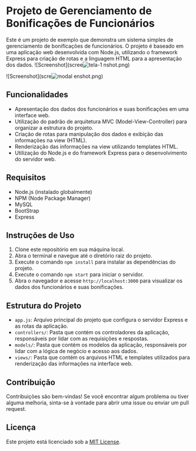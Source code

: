 # Projeto de Gerenciamento de Bonificações de Funcionários

Este é um projeto de exemplo que demonstra um sistema simples de gerenciamento de bonificações de funcionários. O projeto é baseado em uma aplicação web desenvolvida com Node.js, utilizando o framework Express para criação de rotas e a linguagem HTML para a apresentação dos dados. 
![Screenshot](scree![tela-1](https://github.com/brunojokubauskas/bonificacoes-v02-final/assets/87511763/f03943b9-e642-47ca-b6a3-27f7fb99f609)
nshot.png) 

![Screenshot](scre![modal](https://github.com/brunojokubauskas/bonificacoes-v02-final/assets/87511763/7b744c45-80ff-4de6-a44e-f9ad1466bd35)
enshot.png)

## Funcionalidades

- Apresentação dos dados dos funcionários e suas bonificações em uma interface web.
- Utilização do padrão de arquitetura MVC (Model-View-Controller) para organizar a estrutura do projeto.
- Criação de rotas para manipulação dos dados e exibição das informações na view (HTML).
- Renderização das informações na view utilizando templates HTML.
- Utilização do Node.js e do framework Express para o desenvolvimento do servidor web.

## Requisitos

- Node.js (instalado globalmente)
- NPM (Node Package Manager)
- MySQL 
- BootStrap 
- Express 

## Instruções de Uso

1. Clone este repositório em sua máquina local.
2. Abra o terminal e navegue até o diretório raiz do projeto.
3. Execute o comando `npm install` para instalar as dependências do projeto.
4. Execute o comando `npm start` para iniciar o servidor.
5. Abra o navegador e acesse `http://localhost:3000` para visualizar os dados dos funcionários e suas bonificações.

## Estrutura do Projeto

- `app.js`: Arquivo principal do projeto que configura o servidor Express e as rotas da aplicação.
- `controllers/`: Pasta que contém os controladores da aplicação, responsáveis por lidar com as requisições e respostas.
- `models/`: Pasta que contém os modelos da aplicação, responsáveis por lidar com a lógica de negócio e acesso aos dados.
- `views/`: Pasta que contém os arquivos HTML e templates utilizados para renderização das informações na interface web.

## Contribuição

Contribuições são bem-vindas! Se você encontrar algum problema ou tiver alguma melhoria, sinta-se à vontade para abrir uma issue ou enviar um pull request.

## Licença

Este projeto está licenciado sob a [MIT License](LICENSE).
